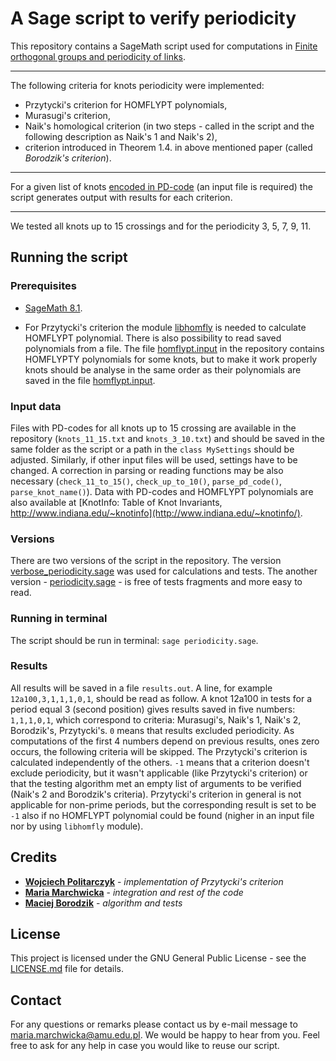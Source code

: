 # A Sage script to verify periodicity

This repository contains a SageMath script used for computations in [Finite orthogonal groups and periodicity of links](https://arxiv.org/abs/1810.03881v1).

-----

The following criteria for knots periodicity were implemented:

- Przytycki's criterion for HOMFLYPT polynomials,
- Murasugi's criterion,
- Naik's homological criterion (in two steps - called in the script and the following description as Naik's 1 and Naik's 2),
- criterion introduced in Theorem 1.4. in above mentioned paper (called *Borodzik's criterion*).

-----

For a given list of knots [encoded in PD-code](http://katlas.org/wiki/Planar_Diagrams) (an input file is required) the script generates output with results for each criterion.


-----

We tested all knots up to 15 crossings and for the periodicity 3, 5, 7, 9, 11.




## Running the script

### Prerequisites

- [SageMath 8.1](http://www.sagemath.org).

- For Przytycki's criterion the module [libhomfly](https://github.com/miguelmarco/libhomfly/blob/master/README.md) is needed to calculate HOMFLYPT polynomial. There is also possibility to read saved polynomials from a file. The file [homflypt.input](homflypt.input) in the repository contains HOMFLYPTY polynomials for some knots, but to make it work properly knots should be analyse in the same order as their polynomials are saved in the file [homflypt.input](homflypt.input).

### Input data

Files with PD-codes for all knots up to 15 crossing are available in the repository (`knots_11_15.txt` and `knots_3_10.txt`) and should be saved in the same folder as the script or a path in the `class MySettings` should be adjusted. Similarly, if other input files will be used, settings have to be changed. A correction in parsing or reading functions may be also necessary (`check_11_to_15()`, `check_up_to_10()`, `parse_pd_code()`, `parse_knot_name()`).
Data with PD-codes and HOMFLYPT polynomials are also available at [KnotInfo: Table of Knot Invariants, http://www.indiana.edu/~knotinfo](http://www.indiana.edu/~knotinfo/).

### Versions

There are two versions of the script in the repository. The version [verbose_periodicity.sage](verbose_periodicity.sage) was used for calculations and tests. The another version - [periodicity.sage](periodicity.sage) - is free of tests fragments and more easy to read.

### Running in terminal

The script should be run in terminal: `sage periodicity.sage`.

### Results

All results will be saved in a file `results.out`. A line, for example `12a100,3,1,1,1,0,1`, should be read as follow. A knot 12a100 in tests for a period equal 3 (second position) gives results saved in five numbers: `1,1,1,0,1`, which correspond to criteria: Murasugi's, Naik's 1, Naik's 2, Borodzik's, Przytycki's. `0` means that results excluded periodicity. As computations of the first 4 numbers depend on previous results, ones zero occurs, the following criteria will be skipped. The Przytycki's criterion is calculated independently of the others. `-1` means that a criterion doesn't exclude periodicity, but it wasn't applicable (like Przytycki's criterion) or that the testing algorithm met an empty list of arguments to be verified (Naik's 2 and Borodzik's criteria). Przytycki's criterion in general is not applicable for non-prime periods, but the corresponding result is set to be `-1` also if no HOMFLYPT polynomial could be found (nigher in an input file nor by using `libhomfly` module).




## Credits

* **[Wojciech Politarczyk](politarw@amu.edu.pl)** - *implementation of Przytycki's criterion*
* **[Maria Marchwicka](maria.marchwicka@amu.edu.pl)** -  *integration and rest of the code*
* **[Maciej Borodzik](mcboro@mimuw.edu.pl)** - *algorithm and tests*




## License

This project is licensed under the GNU General Public License - see the [LICENSE.md](LICENSE.md) file for details.



## Contact
For any questions or remarks please contact us by e-mail message to [maria.marchwicka@amu.edu.pl](maria.marchwicka@amu.edu.pl). We would be happy to hear from you.
Feel free to ask for any help in case you would like to reuse our script.
